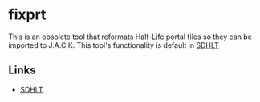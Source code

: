 # fixprt
This is an obsolete tool that reformats Half-Life portal files so they can be imported to J.A.C.K. This tool's functionality is default in <a href="https://gamebanana.com/tools/6778">SDHLT</a>

## Links
- [SDHLT](https://github.com/seedee/SDHLT)
